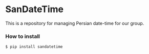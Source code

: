 # SanDateTime
This is a repository for managing Persian date-time for our group.

### How to install
```shell
$ pip install sandatetime
```
